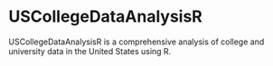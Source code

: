 # USCollegeDataAnalysisR
USCollegeDataAnalysisR is a comprehensive analysis of college and university data in the United States using R. 
